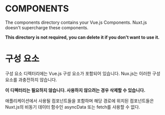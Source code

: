 # COMPONENTS

The components directory contains your Vue.js Components.
Nuxt.js doesn't supercharge these components.

**This directory is not required, you can delete it if you don't want to use it.**

# 구성 요소

구성 요소 디렉터리에는 Vue.js 구성 요소가 포함되어 있습니다.
Nux.js는 이러한 구성 요소를 과충전하지 않습니다.

**이 디렉터리는 필요하지 않습니다. 사용하지 않으려는 경우 삭제할 수 있습니다.**

애플리케이션에서 사용될 컴포넌트들을 포함하며 해당 경로에 위치된 컴포넌트들은 Nuxt.js의 비동기 데이터 함수인 asyncData 또는 fetch를 사용할 수 없다.